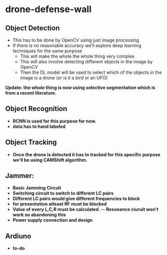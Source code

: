 # drone-defense-wall


## Object Detection  
* This has to be done by OpenCV using just image processing
* If there is no reasonable accuracy we’ll explore deep learning techniques for the same purpose
    * This will make the whole the whole thing very complex
    * This will also involve detecting different objects in the image by OpenCV
    * Then the DL model will be used to select which of the objects in the image is a drone (or is it a bird or an UFO)

<strong>Update: the whole thing is now using selective segmentation which is from a recent literature. 

## Object Recognition
* RCNN is used for this purpose for now.
* data has to hand labeled
    
## Object Tracking 
* Once the drone is detected it has to tracked for this specific purpose we’ll be using CAMShift algorithm.

## Jammer:
* Basic Jamming Circuit
* Switching circuit to switch to different LC pairs
* Different LC pairs would give  different frequencies to block
* for presentation atleast RF must be blocked
* Value of every L,C,R must be calculated. -- Resonance ciuruit won't work so abandoning this
* Power supply connection and design

## Ardiuno 
* to-do
